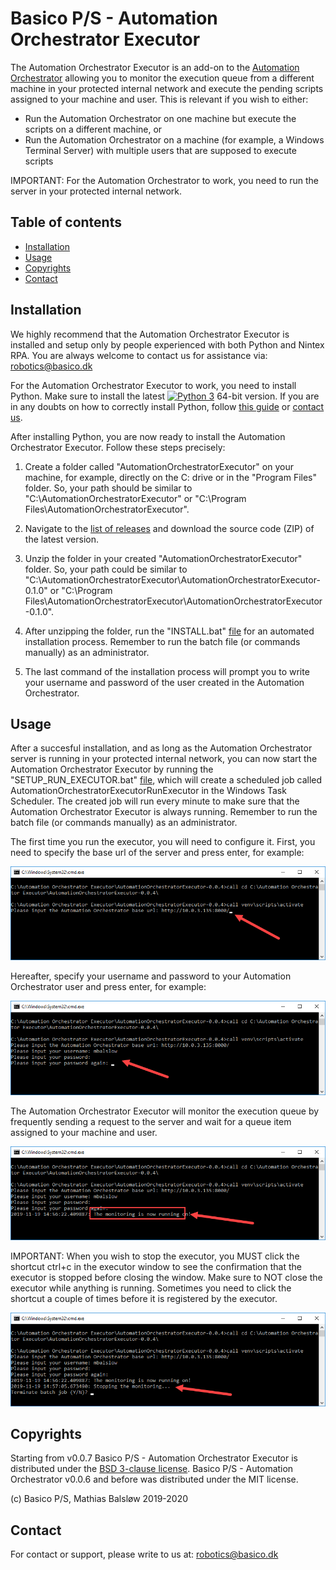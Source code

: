 # Basico P/S - Automation Orchestrator Executor

The Automation Orchestrator Executor is an add-on to the [Automation Orchestrator](https://github.com/Basico-PS/AutomationOrchestrator) allowing you to monitor the execution queue from a different machine in your protected internal network and execute the pending scripts assigned to your machine and user. This is relevant if you wish to either:
- Run the Automation Orchestrator on one machine but execute the scripts on a different machine, or
- Run the Automation Orchestrator on a machine (for example, a Windows Terminal Server) with multiple users that are supposed to execute scripts

IMPORTANT: For the Automation Orchestrator to work, you need to run the server in your protected internal network.

## Table of contents

- [Installation](#installation)
- [Usage](#usage)
- [Copyrights](#copyrights)
- [Contact](#contact)

## Installation

We highly recommend that the Automation Orchestrator Executor is installed and setup only by people experienced with both Python and Nintex RPA. You are always welcome to contact us for assistance via: robotics@basico.dk

For the Automation Orchestrator Executor to work, you need to install Python. Make sure to install the latest [![Python 3](https://img.shields.io/badge/python-3-blue.svg)](https://www.python.org/ftp/python/3.8.3/python-3.8.3-amd64.exe) 64-bit version. If you are in any doubts on how to correctly install Python, follow [this guide](https://www.mbalslow.com/blog/article/how-to-install-python/) or [contact us](#contact).

After installing Python, you are now ready to install the Automation Orchestrator Executor. Follow these steps precisely:

1. Create a folder called "AutomationOrchestratorExecutor" on your machine, for example, directly on the C: drive or in the "Program Files" folder. So, your path should be similar to "C:\AutomationOrchestratorExecutor" or "C:\Program Files\AutomationOrchestratorExecutor".

2. Navigate to the [list of releases](https://github.com/Basico-PS/AutomationOrchestratorExecutor/releases) and download the source code (ZIP) of the latest version.

3. Unzip the folder in your created "AutomationOrchestratorExecutor" folder. So, your path could be similar to "C:\AutomationOrchestratorExecutor\AutomationOrchestratorExecutor-0.1.0" or "C:\Program Files\AutomationOrchestratorExecutor\AutomationOrchestratorExecutor-0.1.0".

4. After unzipping the folder, run the "INSTALL.bat" [file](https://github.com/Basico-PS/AutomationOrchestratorExecutor/blob/master/INSTALL.bat) for an automated installation process. Remember to run the batch file (or commands manually) as an administrator.

5. The last command of the installation process will prompt you to write your username and password of the user created in the Automation Orchestrator.

## Usage

After a succesful installation, and as long as the Automation Orchestrator server is running in your protected internal network, you can now start the Automation Orchestrator Executor by running the "SETUP_RUN_EXECUTOR.bat" [file](https://github.com/Basico-PS/AutomationOrchestratorExecutor/blob/master/SETUP_RUN_EXECUTOR.bat), which will create a scheduled job called AutomationOrchestratorExecutorRunExecutor in the Windows Task Scheduler. The created job will run every minute to make sure that the Automation Orchestrator Executor is always running. Remember to run the batch file (or commands manually) as an administrator. 

The first time you run the executor, you will need to configure it. First, you need to specify the base url of the server and press enter, for example:

<p align="center">
  <img src="/images/base%20url.png">
</p>

Hereafter, specify your username and password to your Automation Orchestrator user and press enter, for example:

<p align="center">
  <img src="/images/username%20password.png">
</p>

The Automation Orchestrator Executor will monitor the execution queue by frequently sending a request to the server and wait for a queue item assigned to your machine and user.

<p align="center">
  <img src="/images/run%20executor.png">
</p>

IMPORTANT: When you wish to stop the executor, you MUST click the shortcut ctrl+c in the executor window to see the confirmation that the executor is stopped before closing the window. Make sure to NOT close the executor while anything is running. Sometimes you need to click the shortcut a couple of times before it is registered by the executor.

<p align="center">
  <img src="/images/stop%20executor.png">
</p>

## Copyrights

Starting from v0.0.7 Basico P/S - Automation Orchestrator Executor is distributed under the [BSD 3-clause license](https://github.com/Basico-PS/AutomationOrchestratorExecutor/blob/master/LICENSE). Basico P/S - Automation Orchestrator v0.0.6 and before was distributed under the MIT license.

(c) Basico P/S, Mathias Balsløw 2019-2020

## Contact

For contact or support, please write to us at: robotics@basico.dk
